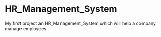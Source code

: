 # HR_Management_System
My first project an HR_Management_System which will help a company manage employees  
